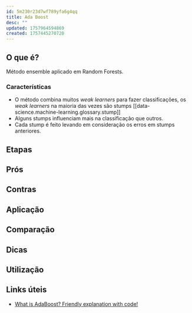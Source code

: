 ```yaml
---
id: 5m230r23d7wf789yfa6g4qq
title: Ada Boost
desc: ""
updated: 1757964594869
created: 1757445270720
---
```


## O que é?

Método ensemble aplicado em Random Forests.

### Características

- O método combina muitos _weak learners_ para fazer classificações, os _weak learners_ na maioria das vezes são stumps [[data-science.machine-learning.glossary.stump]]
- Alguns stumps influenciam mais na classificação que outros.
- Cada stump é feito levando em consideração os erros em stumps anteriores.

## Etapas

## Prós

## Contras

## Aplicação

## Comparação

## Dicas

## Utilização

## Links úteis

- [What is AdaBoost? Friendly explanation with code!](https://www.youtube.com/watch?v=AtYN8QP-U6w)
